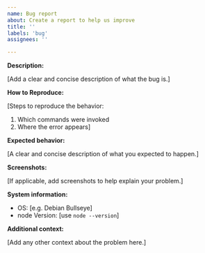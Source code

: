 ```yaml
---
name: Bug report
about: Create a report to help us improve
title: ''
labels: 'bug'
assignees: ''

---
```


**Description:**

[Add a clear and concise description of what the bug is.]

**How to Reproduce:**

[Steps to reproduce the behavior:
1. Which commands were invoked
2. Where the error appears]

**Expected behavior:**

[A clear and concise description of what you expected to happen.]

**Screenshots:**

[If applicable, add screenshots to help explain your problem.]

**System information:**

 - OS: [e.g. Debian Bullseye]
 - node Version: [use `node --version`]


**Additional context:**

[Add any other context about the problem here.]